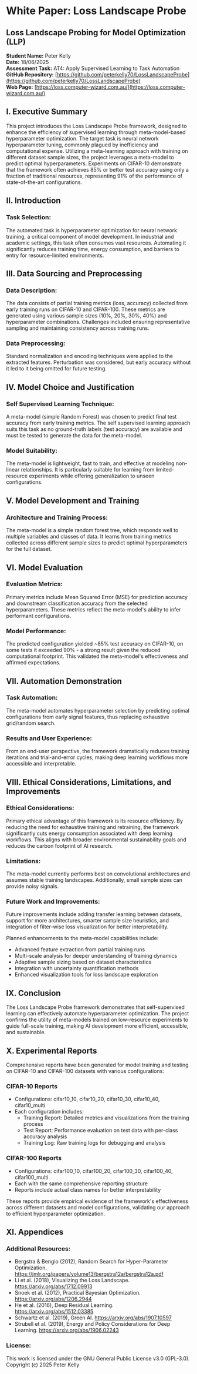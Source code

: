 # White Paper: Loss Landscape Probe

## Loss Landscape Probing for Model Optimization (LLP)

**Student Name:** Peter Kelly  
**Date:** 18/06/2025  
**Assessment Task:** AT4: Apply Supervised Learning to Task Automation  
**GitHub Repository:** [https://github.com/peterkelly70/LossLandscapeProbe](https://github.com/peterkelly70/LossLandscapeProbe)  
**Web Page:** [https://loss.computer-wizard.com.au/](https://loss.computer-wizard.com.au/)

## I. Executive Summary

This project introduces the Loss Landscape Probe framework, designed to enhance the efficiency of supervised learning through meta-model-based hyperparameter optimization. The target task is neural network hyperparameter tuning, commonly plagued by inefficiency and computational expense. Utilizing a meta-learning approach with training on different dataset sample sizes, the project leverages a meta-model to predict optimal hyperparameters. Experiments on CIFAR-10 demonstrate that the framework often achieves 85% or better test accuracy using only a fraction of traditional resources, representing 91% of the performance of state-of-the-art configurations.

## II. Introduction

### Task Selection:
The automated task is hyperparameter optimization for neural network training, a critical component of model development. In industrial and academic settings, this task often consumes vast resources. Automating it significantly reduces training time, energy consumption, and barriers to entry for resource-limited environments.

## III. Data Sourcing and Preprocessing

### Data Description:
The data consists of partial training metrics (loss, accuracy) collected from early training runs on CIFAR-10 and CIFAR-100. These metrics are generated using various sample sizes (10%, 20%, 30%, 40%) and hyperparameter combinations. Challenges included ensuring representative sampling and maintaining consistency across training runs.

### Data Preprocessing:
Standard normalization and encoding techniques were applied to the extracted features. Perturbation was considered, but early accuracy without it led to it being omitted for future testing.

## IV. Model Choice and Justification

### Self Supervised Learning Technique:
A meta-model (simple Random Forest) was chosen to predict final test accuracy from early training metrics. The self supervised learning approach suits this task as no ground-truth labels (test accuracy) are available and must be tested to generate the data for the meta-model.

### Model Suitability:
The meta-model is lightweight, fast to train, and effective at modeling non-linear relationships. It is particularly suitable for learning from limited-resource experiments while offering generalization to unseen configurations.

## V. Model Development and Training

### Architecture and Training Process:
The meta-model is a simple random forest tree, which responds well to multiple variables and classes of data. It learns from training metrics collected across different sample sizes to predict optimal hyperparameters for the full dataset.

## VI. Model Evaluation

### Evaluation Metrics:
Primary metrics include Mean Squared Error (MSE) for prediction accuracy and downstream classification accuracy from the selected hyperparameters. These metrics reflect the meta-model's ability to infer performant configurations.

### Model Performance:
The predicted configuration yielded ~85% test accuracy on CIFAR-10, on some tests it exceeded 90% - a strong result given the reduced computational footprint. This validated the meta-model's effectiveness and affirmed expectations.

## VII. Automation Demonstration

### Task Automation:
The meta-model automates hyperparameter selection by predicting optimal configurations from early signal features, thus replacing exhaustive grid/random search.

### Results and User Experience:
From an end-user perspective, the framework dramatically reduces training iterations and trial-and-error cycles, making deep learning workflows more accessible and interpretable.

## VIII. Ethical Considerations, Limitations, and Improvements

### Ethical Considerations:
Primary ethical advantage of this framework is its resource efficiency. By reducing the need for exhaustive training and retraining, the framework significantly cuts energy consumption associated with deep learning workflows. This aligns with broader environmental sustainability goals and reduces the carbon footprint of AI research.

### Limitations:
The meta-model currently performs best on convolutional architectures and assumes stable training landscapes. Additionally, small sample sizes can provide noisy signals.

### Future Work and Improvements:
Future improvements include adding transfer learning between datasets, support for more architectures, smarter sample size heuristics, and integration of filter-wise loss visualization for better interpretability.

Planned enhancements to the meta-model capabilities include:
- Advanced feature extraction from partial training runs
- Multi-scale analysis for deeper understanding of training dynamics
- Adaptive sample sizing based on dataset characteristics
- Integration with uncertainty quantification methods
- Enhanced visualization tools for loss landscape exploration

## IX. Conclusion

The Loss Landscape Probe framework demonstrates that self-supervised learning can effectively automate hyperparameter optimization. The project confirms the utility of meta-models trained on low-resource experiments to guide full-scale training, making AI development more efficient, accessible, and sustainable.

## X. Experimental Reports

Comprehensive reports have been generated for model training and testing on CIFAR-10 and CIFAR-100 datasets with various configurations:

### CIFAR-10 Reports
- Configurations: cifar10_10, cifar10_20, cifar10_30, cifar10_40, cifar10_multi
- Each configuration includes:
  - Training Report: Detailed metrics and visualizations from the training process
  - Test Report: Performance evaluation on test data with per-class accuracy analysis
  - Training Log: Raw training logs for debugging and analysis

### CIFAR-100 Reports
- Configurations: cifar100_10, cifar100_20, cifar100_30, cifar100_40, cifar100_multi
- Each with the same comprehensive reporting structure
- Reports include actual class names for better interpretability

These reports provide empirical evidence of the framework's effectiveness across different datasets and model configurations, validating our approach to efficient hyperparameter optimization.

## XI. Appendices

### Additional Resources:

* Bergstra & Bengio (2012), Random Search for Hyper-Parameter Optimization. https://jmlr.org/papers/volume13/bergstra12a/bergstra12a.pdf
* Li et al. (2018), Visualizing the Loss Landscape. https://arxiv.org/abs/1712.09913
* Snoek et al. (2012), Practical Bayesian Optimization. https://arxiv.org/abs/1206.2944
* He et al. (2016), Deep Residual Learning. https://arxiv.org/abs/1512.03385
* Schwartz et al. (2019), Green AI. https://arxiv.org/abs/1907.10597
* Strubell et al. (2019), Energy and Policy Considerations for Deep Learning. https://arxiv.org/abs/1906.02243

### License:
This work is licensed under the GNU General Public License v3.0 (GPL-3.0).
Copyright (c) 2025 Peter Kelly
